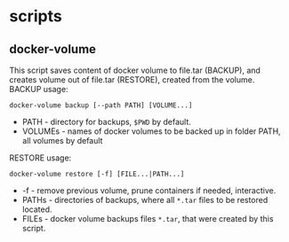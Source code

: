 # scripts

## docker-volume
This script saves content of docker volume to file.tar (BACKUP), and creates volume out of file.tar (RESTORE), created from the volume.  
BACKUP usage:
```shell
docker-volume backup [--path PATH] [VOLUME...]
```
- PATH    - directory for backups, `$PWD` by default.
- VOLUMEs - names of docker volumes to be backed up in folder PATH, all volumes by default

RESTORE usage:  
```shell
docker-volume restore [-f] [FILE...|PATH...]
```
- -f - remove previous volume, prune containers if needed, interactive.
- PATHs - directories of backups, where all `*.tar` files to be restored located.
- FILEs - docker volume backups files `*.tar`, that were created by this script.  